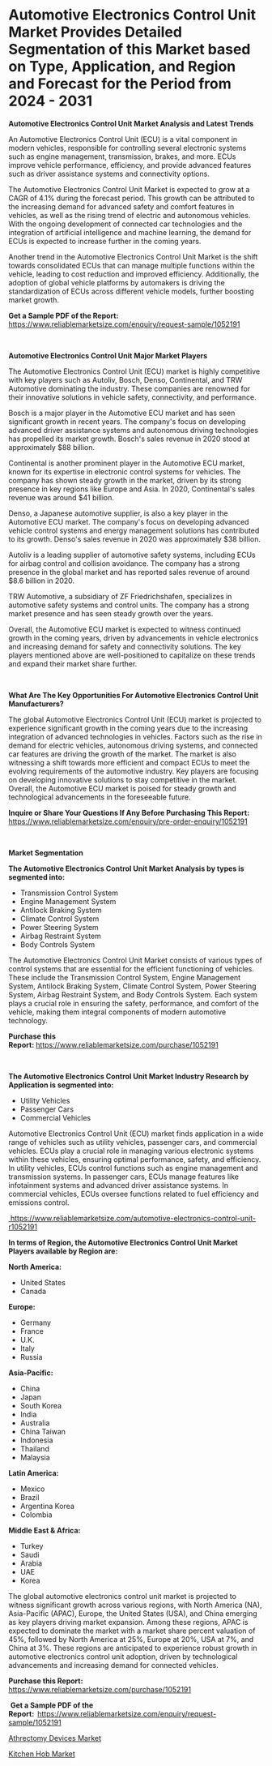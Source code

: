 <p><h1>Automotive Electronics Control Unit Market Provides Detailed Segmentation of this Market based on Type, Application, and Region and Forecast for the Period from 2024 - 2031</h1></p><p><strong>Automotive Electronics Control Unit Market Analysis and Latest Trends</strong></p>
<p><p>An Automotive Electronics Control Unit (ECU) is a vital component in modern vehicles, responsible for controlling several electronic systems such as engine management, transmission, brakes, and more. ECUs improve vehicle performance, efficiency, and provide advanced features such as driver assistance systems and connectivity options.</p><p>The Automotive Electronics Control Unit Market is expected to grow at a CAGR of 4.1% during the forecast period. This growth can be attributed to the increasing demand for advanced safety and comfort features in vehicles, as well as the rising trend of electric and autonomous vehicles. With the ongoing development of connected car technologies and the integration of artificial intelligence and machine learning, the demand for ECUs is expected to increase further in the coming years.</p><p>Another trend in the Automotive Electronics Control Unit Market is the shift towards consolidated ECUs that can manage multiple functions within the vehicle, leading to cost reduction and improved efficiency. Additionally, the adoption of global vehicle platforms by automakers is driving the standardization of ECUs across different vehicle models, further boosting market growth.</p></p>
<p><strong>Get a Sample PDF of the Report:&nbsp;</strong> <a href="https://www.reliablemarketsize.com/enquiry/request-sample/1052191">https://www.reliablemarketsize.com/enquiry/request-sample/1052191</a></p>
<p>&nbsp;</p>
<p><strong>Automotive Electronics Control Unit Major Market Players</strong></p>
<p><p>The Automotive Electronics Control Unit (ECU) market is highly competitive with key players such as Autoliv, Bosch, Denso, Continental, and TRW Automotive dominating the industry. These companies are renowned for their innovative solutions in vehicle safety, connectivity, and performance.</p><p>Bosch is a major player in the Automotive ECU market and has seen significant growth in recent years. The company's focus on developing advanced driver assistance systems and autonomous driving technologies has propelled its market growth. Bosch's sales revenue in 2020 stood at approximately $88 billion.</p><p>Continental is another prominent player in the Automotive ECU market, known for its expertise in electronic control systems for vehicles. The company has shown steady growth in the market, driven by its strong presence in key regions like Europe and Asia. In 2020, Continental's sales revenue was around $41 billion.</p><p>Denso, a Japanese automotive supplier, is also a key player in the Automotive ECU market. The company's focus on developing advanced vehicle control systems and energy management solutions has contributed to its growth. Denso's sales revenue in 2020 was approximately $38 billion.</p><p>Autoliv is a leading supplier of automotive safety systems, including ECUs for airbag control and collision avoidance. The company has a strong presence in the global market and has reported sales revenue of around $8.6 billion in 2020.</p><p>TRW Automotive, a subsidiary of ZF Friedrichshafen, specializes in automotive safety systems and control units. The company has a strong market presence and has seen steady growth over the years.</p><p>Overall, the Automotive ECU market is expected to witness continued growth in the coming years, driven by advancements in vehicle electronics and increasing demand for safety and connectivity solutions. The key players mentioned above are well-positioned to capitalize on these trends and expand their market share further.</p></p>
<p>&nbsp;</p>
<p><strong>What Are The Key Opportunities For Automotive Electronics Control Unit Manufacturers?</strong></p>
<p><p>The global Automotive Electronics Control Unit (ECU) market is projected to experience significant growth in the coming years due to the increasing integration of advanced technologies in vehicles. Factors such as the rise in demand for electric vehicles, autonomous driving systems, and connected car features are driving the growth of the market. The market is also witnessing a shift towards more efficient and compact ECUs to meet the evolving requirements of the automotive industry. Key players are focusing on developing innovative solutions to stay competitive in the market. Overall, the Automotive ECU market is poised for steady growth and technological advancements in the foreseeable future.</p></p>
<p><strong>Inquire or Share Your Questions If Any Before Purchasing This Report:</strong> <a href="https://www.reliablemarketsize.com/enquiry/pre-order-enquiry/1052191">https://www.reliablemarketsize.com/enquiry/pre-order-enquiry/1052191</a></p>
<p>&nbsp;</p>
<p><strong>Market Segmentation</strong></p>
<p><strong>The Automotive Electronics Control Unit Market Analysis by types is segmented into:</strong></p>
<p><ul><li>Transmission Control System</li><li>Engine Management System</li><li>Antilock Braking System</li><li>Climate Control System</li><li>Power Steering System</li><li>Airbag Restraint System</li><li>Body Controls System</li></ul></p>
<p><p>The Automotive Electronics Control Unit Market consists of various types of control systems that are essential for the efficient functioning of vehicles. These include the Transmission Control System, Engine Management System, Antilock Braking System, Climate Control System, Power Steering System, Airbag Restraint System, and Body Controls System. Each system plays a crucial role in ensuring the safety, performance, and comfort of the vehicle, making them integral components of modern automotive technology.</p></p>
<p><strong>Purchase this Report:&nbsp;</strong><a href="https://www.reliablemarketsize.com/purchase/1052191">https://www.reliablemarketsize.com/purchase/1052191</a></p>
<p>&nbsp;</p>
<p><strong>The Automotive Electronics Control Unit Market Industry Research by Application is segmented into:</strong></p>
<p><ul><li>Utility Vehicles</li><li>Passenger Cars</li><li>Commercial Vehicles</li></ul></p>
<p><p>Automotive Electronics Control Unit (ECU) market finds application in a wide range of vehicles such as utility vehicles, passenger cars, and commercial vehicles. ECUs play a crucial role in managing various electronic systems within these vehicles, ensuring optimal performance, safety, and efficiency. In utility vehicles, ECUs control functions such as engine management and transmission systems. In passenger cars, ECUs manage features like infotainment systems and advanced driver assistance systems. In commercial vehicles, ECUs oversee functions related to fuel efficiency and emissions control.</p></p>
<p><a href="https://www.reliablemarketsize.com/automotive-electronics-control-unit-r1052191">&nbsp;https://www.reliablemarketsize.com/automotive-electronics-control-unit-r1052191</a></p>
<p><strong>In terms of Region, the Automotive Electronics Control Unit Market Players available by Region are:</strong></p>
<p>
    <p> <strong> North America: </strong>
        <ul>
            <li>United States</li>
            <li>Canada</li>
        </ul>
        </p> 
    <p> <strong> Europe: </strong>
        <ul>
            <li>Germany</li>
            <li>France</li>
            <li>U.K.</li>
            <li>Italy</li>
            <li>Russia</li>
        </ul>
        </p> 
    <p> <strong> Asia-Pacific: </strong>
        <ul>
            <li>China</li>
            <li>Japan</li>
            <li>South Korea</li>
            <li>India</li>
            <li>Australia</li>
            <li>China Taiwan</li>
            <li>Indonesia</li>
            <li>Thailand</li>
            <li>Malaysia</li>
        </ul>
        </p> 
    <p> <strong> Latin America: </strong>
        <ul>
            <li>Mexico</li>
            <li>Brazil</li>
            <li>Argentina Korea</li>
            <li>Colombia</li>
        </ul>
        </p> 
    <p> <strong> Middle East & Africa: </strong>
        <ul>
            <li>Turkey</li>
            <li>Saudi</li>
            <li>Arabia</li>
            <li>UAE</li>
            <li>Korea</li>
        </ul>
    </p>
    </p>
<p><p>The global automotive electronics control unit market is projected to witness significant growth across various regions, with North America (NA), Asia-Pacific (APAC), Europe, the United States (USA), and China emerging as key players driving market expansion. Among these regions, APAC is expected to dominate the market with a market share percent valuation of 45%, followed by North America at 25%, Europe at 20%, USA at 7%, and China at 3%. These regions are anticipated to experience robust growth in automotive electronics control unit adoption, driven by technological advancements and increasing demand for connected vehicles.</p></p>
<p><strong>Purchase this Report: </strong><a href="https://www.reliablemarketsize.com/purchase/1052191">https://www.reliablemarketsize.com/purchase/1052191</a></p>
<p>&nbsp;<strong>Get a Sample PDF of the Report:&nbsp;&nbsp;</strong><a href="https://www.reliablemarketsize.com/enquiry/request-sample/1052191">https://www.reliablemarketsize.com/enquiry/request-sample/1052191</a></p>
<p><strong></strong></p>
<p><p><a href="https://issuu.com/reportprime-2/docs/athrectomy-devices-market-size-2030.pptx">Athrectomy Devices Market</a></p><p><a href="https://github.com/Angelnienowdseej3e45z3p8c/Market-Research-Report-List-3/blob/main/kitchen-hob-market.md">Kitchen Hob Market</a></p></p>